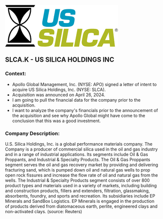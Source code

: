 !['SLCA Logo No Copyright Intended - Educational Use Only](download.png)
<br><br>
SLCA.K - US SILICA HOLDINGS INC
-------------------------------
### Context:
- Apollo Global Management, Inc. (NYSE: APO) signed a letter of intent to acquire US Silica Holdings, Inc. (NYSE: SLCA).
- Acquisition was announced on April 26, 2024.
- I am going to pull the financial data for the company prior to the acquisition.
- I want to analyze the company's financials prior to the announcement of the acquisition and see why Apollo Global might have come to the conclusion that this was a good investment.

### Company Description:
U.S. Silica Holdings, Inc. is a global performance materials 
company. The Company is a producer of commercial silica used 
in the oil and gas industry and in a range of industrial 
applications. Its segments include Oil & Gas Proppants, and 
Industrial & Specialty Products. The Oil & Gas Proppants 
segment serves the oil and gas recovery market by providing 
and delivering fracturing sand, which is pumped down oil and 
natural gas wells to prop open rock fissures and increase the 
flow rate of oil and natural gas from the wells. The 
Industrial & Specialty Products segment consists of over 
800 product types and materials used in a variety of markets, 
including building and construction products, fillers and 
extenders, filtration, glassmaking, absorbents, foundry, and 
sports and recreation. Its subsidiaries include EP Minerals 
and SandBox Logistics. EP Minerals is engaged in the production 
of products derived from diatomaceous earth, perlite, 
engineered clays and non-activated clays. (source: Reuters)

### 
